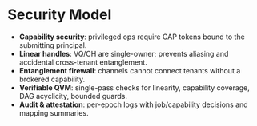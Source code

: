 # Security Model

- **Capability security**: privileged ops require CAP tokens bound to the submitting principal.
- **Linear handles**: VQ/CH are single-owner; prevents aliasing and accidental cross-tenant entanglement.
- **Entanglement firewall**: channels cannot connect tenants without a brokered capability.
- **Verifiable QVM**: single-pass checks for linearity, capability coverage, DAG acyclicity, bounded guards.
- **Audit & attestation**: per-epoch logs with job/capability decisions and mapping summaries.
